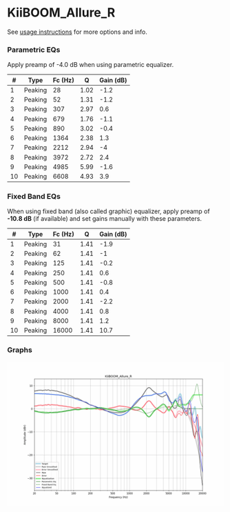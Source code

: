 # KiiBOOM_Allure_R
See [usage instructions](https://github.com/jaakkopasanen/AutoEq#usage) for more options and info.

### Parametric EQs
Apply preamp of -4.0 dB when using parametric equalizer.

|   # | Type    |   Fc (Hz) |    Q |   Gain (dB) |
|-----|---------|-----------|------|-------------|
|   1 | Peaking |        28 | 1.02 |        -1.2 |
|   2 | Peaking |        52 | 1.31 |        -1.2 |
|   3 | Peaking |       307 | 2.97 |         0.6 |
|   4 | Peaking |       679 | 1.76 |        -1.1 |
|   5 | Peaking |       890 | 3.02 |        -0.4 |
|   6 | Peaking |      1364 | 2.38 |         1.3 |
|   7 | Peaking |      2212 | 2.94 |        -4   |
|   8 | Peaking |      3972 | 2.72 |         2.4 |
|   9 | Peaking |      4985 | 5.99 |        -1.6 |
|  10 | Peaking |      6608 | 4.93 |         3.9 |

### Fixed Band EQs
When using fixed band (also called graphic) equalizer, apply preamp of **-10.8 dB** (if available) and set gains manually with these parameters.

|   # | Type    |   Fc (Hz) |    Q |   Gain (dB) |
|-----|---------|-----------|------|-------------|
|   1 | Peaking |        31 | 1.41 |        -1.9 |
|   2 | Peaking |        62 | 1.41 |        -1   |
|   3 | Peaking |       125 | 1.41 |        -0.2 |
|   4 | Peaking |       250 | 1.41 |         0.6 |
|   5 | Peaking |       500 | 1.41 |        -0.8 |
|   6 | Peaking |      1000 | 1.41 |         0.4 |
|   7 | Peaking |      2000 | 1.41 |        -2.2 |
|   8 | Peaking |      4000 | 1.41 |         0.8 |
|   9 | Peaking |      8000 | 1.41 |         1.2 |
|  10 | Peaking |     16000 | 1.41 |        10.7 |

### Graphs
![](./KiiBOOM_Allure_R.png)

